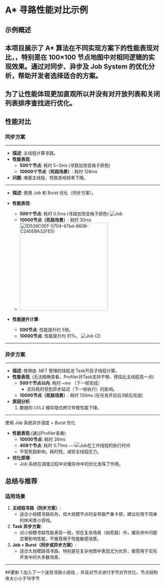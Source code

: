 # A* 寻路性能对比示例

## 示例概述
本项目展示了 A* 算法在不同实现方案下的性能表现对比，，特别是在 100×100 节点地图中对相同逻辑的实现效果。通过对同步、异步及 Job System 的优化分析，帮助开发者选择适合的方案。
--
为了让性能体现更加直观所以并没有对开放列表和关闭列表排序查找进行优化。
---

## 性能对比

### 同步方案
---
- **描述**: 主线程计算寻路。
- **性能表现**:  
  - **500个节点**: 耗时 5~3ms  (寻路加改变格子颜色)
  - **10000个节点（死路场景）**: 耗时 128ms  
- **问题**: 堵塞主线程，导致游戏帧率下降。

---

- **描述**: 使用 Job 和 Burst 优化（同步方案）。
- **性能表现**:
  - **500个节点**: 耗时 0.5ms (寻路加改变格子颜色)
  ![Job](https://github.com/user-attachments/assets/9f9a0dab-33ab-46af-a027-241e001d96b3)
  - **10000节点（死路场景）**: 耗时 30ms
  - <img width="286" alt="{D539C0EF-5704-47bd-9608-C240EBA32FE5}" src="https://github.com/user-attachments/assets/053eccd1-05c9-4c3d-8f07-9fbee3559ef5" />

- **性能提升计算**:
  - **500节点**: 性能提升约 5倍。  
  - **10000节点**: 性能提升约 91%。
  ![Job (2)](https://github.com/user-attachments/assets/23ec3514-7d26-4b22-a93b-6952b64e8f35)



---

### 异步方案 
---
- **描述**: 使用由 .NET 管理的线程池 Task开启子线程计算。
- **性能表现**:  (无法精确查看，Profiler对Task支持不够，预估比主线程高一点)
  - **500个节点以内**: 耗时 ~ms  （下一帧完成）
    - 实际耗时受到异步延迟（下一帧执行）的影响。
  - **10000节点（死路场景）**: 耗时 130ms  (在任务开启后3帧后完成)
- **原因分析**:
  1.  数据的 L1/L2 缓存隐式拷贝导致性能下降。

---

使用 Job 系统异步调度 + Burst 优化 
- **性能表现**:(通过Profiler查看)
  - **10000节点**: 耗时 26ms
  - **408个节点**: 耗时 0.71ms 
---![Job在工作线程的执行时间](https://github.com/user-attachments/assets/cd019766-143e-459b-b2c3-f00d8f777337)
  - 不受死路影响，耗时短，减轻主线程压力。
- **优化原理**:
  - Job 系统在调度过程中对缓存命中的优化发挥了作用。
## 总结与推荐

### 适用场景
1. **主线程寻路（同步方案）**:  
   - 适合小规模寻路任务，但大规模节点时会导致严重卡顿，建议仅用于简单的休闲类小游戏。
2. **Task 异步方案**:  
   - 对小规模寻路性能表现一般，但在复杂场景（如死路）中，缓存命中问题显著影响性能，不推荐用于性能敏感场景。
3. **Job + Burst（同步或异步方案）**:  
   - 适合大规模路径寻路，特别是在复杂地图中表现尤为优异，推荐用于实际开发中的大多数场景。

---
##更新
1.加入了一个迷宫寻路小游戏 ，并且对节点进行字节对齐优化，节点结构体大小小于16字节
